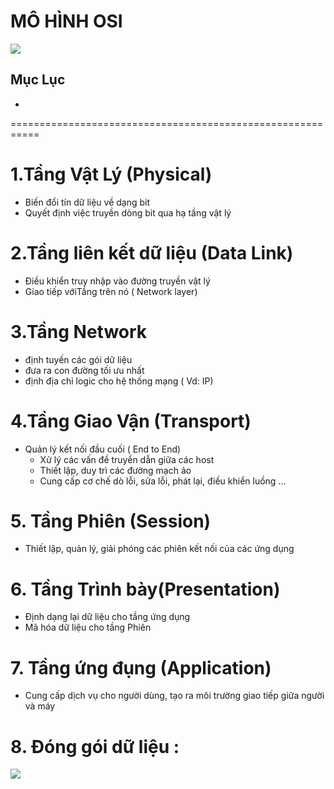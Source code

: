 # MÔ HÌNH OSI

<img src="C:\Users\Admin\Desktop\FIL-Tuantrung\FIL-Tuantrung\New folder\New folder (2)\Screenshot_21.png">

## Mục Lục
*
===========================================================
# 1.Tầng Vật Lý (Physical)
 * Biến đổi tín dữ liệu về dạng bit
 * Quyết định việc truyền dòng bit qua hạ tầng vật lý
# 2.Tầng liên kết dữ liệu (Data Link)
 * Điều khiển truy nhập vào đường truyền vật lý
 * Giao tiếp vớiTầng trên nó ( Network layer)
# 3.Tầng Network
 * định tuyến các gói dữ liệu
 * đưa ra con đường tối ưu nhất
 * định địa chỉ logic cho hệ thống mạng ( Vd: IP)
# 4.Tầng Giao Vận (Transport)
 * Quản lý kết nối đầu cuối ( End to End)
   + Xử lý các vấn đề truyền dẫn giữa các host
   + Thiết lập, duy trì các đường mạch ảo
   + Cung cấp cơ chế dò lỗi, sửa lỗi, phát lại, điều khiển luồng ...
# 5. Tầng Phiên (Session)
 * Thiết lập, quản lý, giải phóng các phiên kết nối của các ứng dụng
# 6. Tầng Trình bày(Presentation)
 * Định dạng lại dữ liệu cho tầng ứng dụng
 * Mã hóa dữ liệu cho tầng Phiên
# 7. Tầng ứng đụng (Application)
 * Cung cấp dịch vụ cho người dùng, tạo ra môi trường giao tiếp giữa người và máy
# 8. Đóng gói dữ liệu :

<img src=" C:\Users\Admin\Desktop\FIL-Tuantrung\FIL-Tuantrung\New folder\New folder (2)\ois-sent-300x202.jpg">

